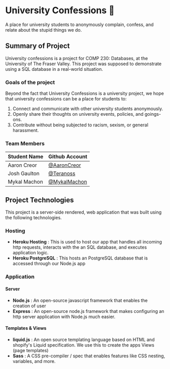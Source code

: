# University Confessions 🤫

A place for university students to anonymously complain, confess, and relate about the stupid things we do.

## Summary of Project

University confessions is a project for COMP 230: Databases, at the University of The Fraser Valley. This project was supposed to demonstrate using a SQL database in a real-world situation.

### Goals of the project

Beyond the fact that University Confessions is a university project, we hope that university confessions can be a place for students to:

1. Connect and communicate with other university students anonymously.
2. Openly share their thoughts on university events, policies, and goings-ons.
3. Contribute without being subjected to racism, sexism, or general harassment.

### Team Members

| Student Name | Github Account                                 |
| ------------ | ---------------------------------------------- |
| Aaron Creor  | [@AaronCreor](https://github.com/AaronCreor)   |
| Josh Gaulton | [@Teranoss](https://githubc.om/Teranoss)       |
| Mykal Machon | [@MykalMachon](https://github.com/MykalMachon) |

## Project Technologies

This project is a server-side rendered, web application that was built using the following technologies.

### Hosting

- **Heroku Hosting** : This is used to host our app that handles all incoming http requests, interacts with the an SQL database, and executes application logic.
- **Heroku PostgreSQL** : This hosts an PostgreSQL database that is accessed through our Node.js app

### Application

#### Server

- **Node.js** : An open-source javascript framework that enables the creation of user
- **Express** : An open-source node.js framework that makes configuring an http server application with Node.js much easier.

#### Templates & Views

- **liquid.js** : An open source templating language based on HTML and shopify's Liquid specification. We use this to create the apps Views (page templates)
- **Sass** : A CSS pre-compiler / spec that enables features like CSS nesting, variables, and more.
